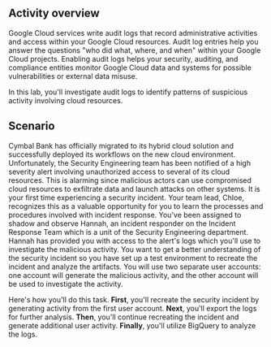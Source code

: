## Activity overview

Google Cloud services write audit logs that record administrative activities and access within your Google Cloud resources. Audit log entries help you answer the questions "who did what, where, and when" within your Google Cloud projects. Enabling audit logs helps your security, auditing, and compliance entities monitor Google Cloud data and systems for possible vulnerabilities or external data misuse.

In this lab, you'll investigate audit logs to identify patterns of suspicious activity involving cloud resources.

## Scenario

Cymbal Bank has officially migrated to its hybrid cloud solution and successfully deployed its workflows on the new cloud environment. Unfortunately, the Security Engineering team has been notified of a high severity alert involving unauthorized access to several of its cloud resources. This is alarming since malicious actors can use compromised cloud resources to exfiltrate data and launch attacks on other systems. It is your first time experiencing a security incident. Your team lead, Chloe, recognizes this as a valuable opportunity for you to learn the processes and procedures involved with incident response. You've been assigned to shadow and observe Hannah, an incident responder on the Incident Response Team which is a unit of the Security Engineering department. Hannah has provided you with access to the alert's logs which you'll use to investigate the malicious activity. You want to get a better understanding of the security incident so you have set up a test environment to recreate the incident and analyze the artifacts. You will use two separate user accounts: one account will generate the malicious activity, and the other account will be used to investigate the activity.

Here's how you'll do this task. **First**, you'll recreate the security incident by generating activity from the first user account. **Next**, you'll export the logs for further analysis. **Then**, you'll continue recreating the incident and generate additional user activity. **Finally**, you'll utilize BigQuery to analyze the logs.
